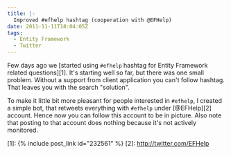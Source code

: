 ```yaml
---
title: |-
  Improved #efhelp hashtag (cooperation with @EFHelp)
date: 2011-11-11T18:04:05Z
tags:
  - Entity Framework
  - Twitter
---
```

Few days ago we [started using `#efhelp` hashtag for Entity Framework related questions][1]. It's starting well so far, but there was one small problem. Without a support from client application you can't follow hashtag. That leaves you with the search "solution".

To make it little bit more pleasant for people interested in `#efhelp`, I created a simple bot, that retweets everything with `#efhelp` under [@EFHelp][2] account. Hence now you can follow this account to be in picture. Also note that posting to that account does nothing because it's not actively monitored.

[1]: {% include post_link id="232561" %}
[2]: http://twitter.com/EFHelp